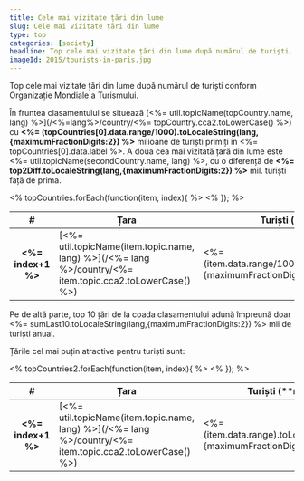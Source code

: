 ```yaml
---
title: Cele mai vizitate țări din lume
slug: Cele mai vizitate țări din lume
type: top
categories: [society]
headline: Top cele mai vizitate țări din lume după numărul de turiști.
imageId: 2015/tourists-in-paris.jpg
---
```


Top cele mai vizitate țări din lume după numărul de turiști conform Organizație Mondiale a Turismului.

În fruntea clasamentului se situează [<%= util.topicName(topCountry.name, lang) %>](/<%=lang%>/country/<%= topCountry.cca2.toLowerCase() %>) cu **<%= (topCountries[0].data.range/1000).toLocaleString(lang, {maximumFractionDigits:2}) %>** milioane de turiști primiți în <%= topCountries[0].data.label %>. A doua cea mai vizitată țară din lume este <%= util.topicName(secondCountry.name, lang) %>, cu o diferență de **<%= top2Diff.toLocaleString(lang,{maximumFractionDigits:2}) %>** mil. turiști față de prima.

<table class="article-table cell-no">
<thead><tr><th>#</th><th class="cell-txt">Țara</th><th>Turiști (milioane)</th><th>Anul</th></tr></thead>
<tbody>
<% topCountries.forEach(function(item, index){ %>
<tr>
<th><%= index+1 %></th>
<td class="cell-txt">[<%= util.topicName(item.topic.name, lang) %>](/<%= lang %>/country/<%= item.topic.cca2.toLowerCase() %>)</td>
<td><%= (item.data.range/1000).toLocaleString(lang,{maximumFractionDigits:2}) %></td>
<td><%= item.data.label %></td>
</tr>
<% }); %>
</tbody>
</table>

Pe de altă parte, top 10 țări de la coada clasamentului adună împreună doar <%= sumLast10.toLocaleString(lang,{maximumFractionDigits:2}) %> mii de turiști anual.

Țările cel mai puțin atractive pentru turiști sunt:

<table class="article-table cell-no">
<thead><tr><th>#</th><th class="cell-txt">Țara</th><th>Turiști (**mii**)</th><th>Anul</th></tr></thead>
<tbody>
<% topCountries2.forEach(function(item, index){ %>
<tr>
<th><%= index+1 %></th>
<td class="cell-txt">[<%= util.topicName(item.topic.name, lang) %>](/<%= lang %>/country/<%= item.topic.cca2.toLowerCase() %>)</td>
<td><%= (item.data.range).toLocaleString(lang,{maximumFractionDigits:2}) %></td>
<td><%= item.data.label %></td>
</tr>
<% }); %>
</tbody>
</table>

